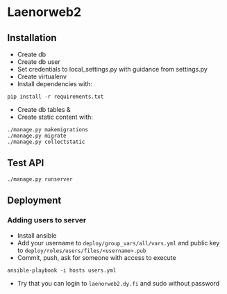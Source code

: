 # Laenorweb2

## Installation

* Create db
* Create db user
* Set credentials to local_settings.py with guidance from settings.py
* Create virtualenv
* Install dependencies with:

```
pip install -r requirements.txt
```

* Create db tables &
* Create static content with:

```
./manage.py makemigrations
./manage.py migrate
./manage.py collectstatic
```

## Test API

```
./manage.py runserver
```

## Deployment

### Adding users to server

* Install ansible
* Add your username to `deploy/group_vars/all/vars.yml` and public key to
  `deploy/roles/users/files/<username>.pub`
* Commit, push, ask for someone with access to execute

```
ansible-playbook -i hosts users.yml
```

* Try that you can login to `laenorweb2.dy.fi` and sudo without password
